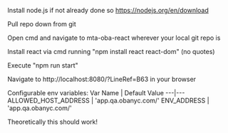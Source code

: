 Install node.js if not already done so https://nodejs.org/en/download

Pull repo down from git

Open cmd and navigate to mta-oba-react wherever your local git repo is

Install react via cmd running "npm install react react-dom" (no quotes)

Execute "npm run start"

Navigate to http://localhost:8080/?LineRef=B63 in your browser

Configurable env variables:
Var Name | Default Value
---|---
ALLOWED_HOST_ADDRESS | 'app.qa.obanyc.com/'
ENV_ADDRESS | 'app.qa.obanyc.com/'


Theoretically this should work!
